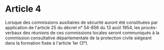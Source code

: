 # Article 4

Lorsque des commissions auxiliaires de sécurité auront été constituées par application de l'article 25 du décret n° 54-856 du 13 août 1954, les procès-verbaux des réunions de ces commissions locales seront communiqués à la commission consultative départementale de la protection civile siégeant dans la formation fixée à l'article 1er (3°).
